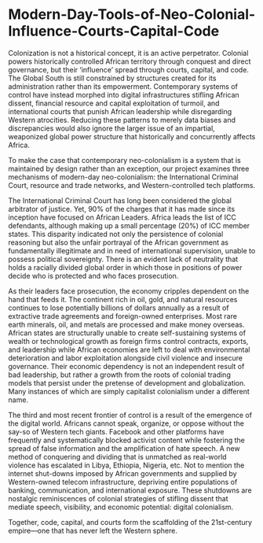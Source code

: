 # Modern-Day-Tools-of-Neo-Colonial-Influence-Courts-Capital-Code
Colonization is not a historical concept, it is an active perpetrator. Colonial powers historically controlled African territory through conquest and direct governance, but their ‘influence’ spread through courts, capital, and code. The Global South is still constrained by structures created for its administration rather than its empowerment. Contemporary systems of control have instead morphed into digital infrastructures stifling African dissent, financial resource and capital exploitation of turmoil, and international courts that punish African leadership while disregarding Western atrocities. Reducing these patterns to merely data biases and discrepancies would also ignore the larger issue of an impartial, weaponized global power structure that historically and concurrently affects Africa. 

To make the case that contemporary neo-colonialism is a system that is maintained by design rather than an exception, our project examines three mechanisms of modern-day neo-colonialism: the International Criminal Court, resource and trade networks, and Western-controlled tech platforms. 

The International Criminal Court has long been considered the global arbitrator of justice. Yet, 90% of the charges that it has made since its inception have focused on African Leaders. Africa leads the list of ICC defendants, although making up a small percentage (20%) of ICC member states. This disparity indicated not only the persistence of colonial reasoning but also the unfair portrayal of the African government as fundamentally illegitimate and in need of international supervision, unable to possess political sovereignty. There is an evident lack of neutrality that holds a racially divided global order in which those in positions of power decide who is protected and who faces prosecution. 

As their leaders face prosecution, the economy cripples dependent on the hand that feeds it. The continent rich in oil, gold, and natural resources continues to lose potentially billions of dollars annually as a result of extractive trade agreements and foreign-owned enterprises. Most rare earth minerals, oil, and metals are processed and make money overseas. African states are structurally unable to create self-sustaining systems of wealth or technological growth as foreign firms control contracts, exports, and leadership while African economies are left to deal with environmental deterioration and labor exploitation alongside civil violence and insecure governance. Their economic dependency is not an independent result of bad leadership, but rather a growth from the roots of colonial trading models that persist under the pretense of development and globalization. Many instances of which are simply capitalist colonialism under a different name. 

The third and most recent frontier of control is a result of the emergence of the digital world. Africans cannot speak, organize, or oppose without the say-so of Western tech giants. Facebook and other platforms have frequently and systematically blocked activist content while fostering the spread of false information and the amplification of hate speech. A new method of conquering and dividing that is unmatched as real-world violence has escalated in Libya, Ethiopia, Nigeria, etc. Not to mention the internet shut-downs imposed by African governments and supplied by Western-owned telecom infrastructure, depriving entire populations of banking, communication, and international exposure. These shutdowns are nostalgic reminiscences of colonial strategies of stifling dissent that mediate speech, visibility, and economic potential: digital colonialism. 

Together, code, capital, and courts form the scaffolding of the 21st-century empire—one that has never left the Western sphere. 
